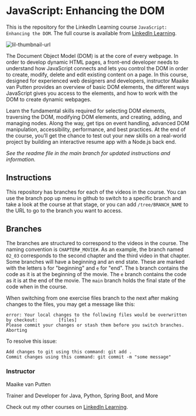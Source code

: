 # JavaScript: Enhancing the DOM
This is the repository for the LinkedIn Learning course `JavaScript: Enhancing the DOM`. The full course is available from [LinkedIn Learning][lil-course-url].

![lil-thumbnail-url]

<p>The Document Object Model (DOM) is at the core of every webpage. In order to develop dynamic HTML pages, a front-end developer needs to understand how JavaScript connects and lets you control the DOM in order to create, modify, delete and edit existing content on a page. In this course, designed for experienced web designers and developers, instructor Maaike van Putten provides an overview of basic DOM elements, the different ways JavaScript gives you access to the elements, and how to work with the DOM to create dynamic webpages.</p><p>Learn the fundamental skills required for selecting DOM elements, traversing the DOM, modifying DOM elements, and creating, adding, and managing nodes. Along the way, get tips on event handling, advanced DOM manipulation, accessibility, performance, and best practices. At the end of the course, you’ll get the chance to test out your new skills on a real-world project by building an interactive resume app with a Node.js back end.</p>

_See the readme file in the main branch for updated instructions and information._

## Instructions
This repository has branches for each of the videos in the course. You can use the branch pop up menu in github to switch to a specific branch and take a look at the course at that stage, or you can add `/tree/BRANCH_NAME` to the URL to go to the branch you want to access.

## Branches
The branches are structured to correspond to the videos in the course. The naming convention is `CHAPTER#_MOVIE#`. As an example, the branch named `02_03` corresponds to the second chapter and the third video in that chapter. 
Some branches will have a beginning and an end state. These are marked with the letters `b` for "beginning" and `e` for "end". The `b` branch contains the code as it is at the beginning of the movie. The `e` branch contains the code as it is at the end of the movie. The `main` branch holds the final state of the code when in the course.

When switching from one exercise files branch to the next after making changes to the files, you may get a message like this:

    error: Your local changes to the following files would be overwritten by checkout:        [files]
    Please commit your changes or stash them before you switch branches.
    Aborting

To resolve this issue:
	
    Add changes to git using this command: git add .
	Commit changes using this command: git commit -m "some message"

### Instructor

Maaike van Putten

Trainer and Developer for Java, Python, Spring Boot, and More             

Check out my other courses on [LinkedIn Learning](https://www.linkedin.com/learning/instructors/maaike-van-putten?u=104).


[0]: # (Replace these placeholder URLs with actual course URLs)

[lil-course-url]: https://www.linkedin.com/learning/javascript-enhancing-the-dom-23744475
[lil-thumbnail-url]: https://media.licdn.com/dms/image/D560DAQFXUk0KTHWjQQ/learning-public-crop_675_1200/0/1712098440770?e=2147483647&v=beta&t=7J4gathXxyA11ZyDh-uFJfS2PG8LU2Z3_MPYOS25o9g

